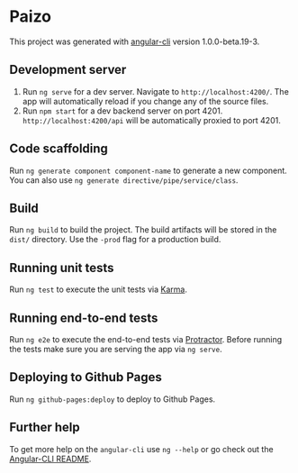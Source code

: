 # Paizo

This project was generated with [angular-cli](https://github.com/angular/angular-cli) version 1.0.0-beta.19-3.

## Development server
1. Run `ng serve` for a dev server. Navigate to `http://localhost:4200/`.
   The app will automatically reload if you change any of the source files.
2. Run `npm start` for a dev backend server on port 4201.
   `http://localhost:4200/api` will be automatically proxied to port 4201.

## Code scaffolding

Run `ng generate component component-name` to generate a new component. You can also use `ng generate directive/pipe/service/class`.

## Build

Run `ng build` to build the project. The build artifacts will be stored in the `dist/` directory. Use the `-prod` flag for a production build.

## Running unit tests

Run `ng test` to execute the unit tests via [Karma](https://karma-runner.github.io).

## Running end-to-end tests

Run `ng e2e` to execute the end-to-end tests via [Protractor](http://www.protractortest.org/).
Before running the tests make sure you are serving the app via `ng serve`.

## Deploying to Github Pages

Run `ng github-pages:deploy` to deploy to Github Pages.

## Further help

To get more help on the `angular-cli` use `ng --help` or go check out the [Angular-CLI README](https://github.com/angular/angular-cli/blob/master/README.md).
